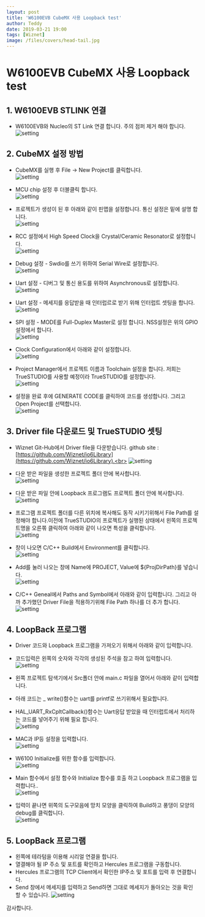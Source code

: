 ```yaml
---
layout: post
title: 'W6100EVB CubeMX 사용 Loopback test'
author: Teddy
date: 2019-03-21 19:00
tags: [Wiznet]
image: /files/covers/head-tail.jpg
---
```

<a id="forkme" href="https://github.com/Wiznet/W6100-EVB-Hal-TrueSTUDIO"></a>

# W6100EVB CubeMX 사용 Loopback test

## 1. W6100EVB STLINK 연결

 * W6100EVB와 Nucleo의 ST Link 연결 합니다. 주의 점퍼 제거 해야 합니다.<br>
 ![setting](/files/posts/2019-03-21-2/2019-03-21-2-00-3.jpg)

## 2. CubeMX 설정 방법
 * CubeMX를 실행 후  File -> New Project를 클릭합니다.<br>
 ![setting](/files/posts/2019-03-21-2/2019-03-21-2-00-1.png)

 * MCU chip 설정 후 더블클릭 합니다.<br>
 ![setting](/files/posts/2019-03-21-2/2019-03-21-2-00-2.png)

 * 프로젝트가 생성이 된 후 아래와 같이 핀맵을 설정합니다. 통신 설정은 밑에 설명 합니다.<br>
 ![setting](/files/posts/2019-03-21-2/2019-03-21-2-01.png)

 * RCC 설정에서 High Speed Clock을 Crystal/Ceramic Resonator로 설정합니다.<br>
 ![setting](/files/posts/2019-03-21-2/2019-03-21-2-02.png)

 * Debug 설정 - Swdio를 쓰기 위하여 Serial Wire로 설정합니다.<br>
 ![setting](/files/posts/2019-03-21-2/2019-03-21-2-03.png)

 * Uart 설정 - 디버그 및 통신 용도를 위하여 Asynchronous로 설정합니다.<br>
 ![setting](/files/posts/2019-03-21-2/2019-03-21-2-04.png)

 * Uart 설정 - 메세지를 응답받을 때 인터럽르로 받기 위해 인터럽트 셋팅을 합니다.<br>
 ![setting](/files/posts/2019-03-21-2/2019-03-21-2-05.png)

 * SPI 설정 - MODE를 Full-Duplex Master로 설정 합니다. NSS설정은 위의 GPIO 설정에서 합니다.<br>
 ![setting](/files/posts/2019-03-21-2/2019-03-21-2-06.png)

 * Clock Configuration에서 아래와 같이 설정합니다.<br>
 ![setting](/files/posts/2019-03-21-2/2019-03-21-2-07.png)

 * Project Manager에서 프로젝트 이름과 Toolchain 설정을 합니다. 저희는 TrueSTUDIO를 사용할 예정이라 TrueSTUDIO를 설정합니다.<br>
 ![setting](/files/posts/2019-03-21-2/2019-03-21-2-08.png)

 * 설정을 완료 후에 GENERATE CODE를 클릭하여 코드를 생성합니다. 그리고 Open Project를 선택합니다.<br>
 ![setting](/files/posts/2019-03-21-2/2019-03-21-2-09.png)

## 3. Driver file 다운로드 및 TrueSTUDIO 셋팅

 * Wiznet Git-Hub에서 Driver file을 다운받습니다. github site : [https://github.com/Wiznet/io6Library](https://github.com/Wiznet/io6Library).<br>
 ![setting](/files/posts/2019-03-21-2/2019-03-21-2-10.png)

 * 다운 받은 파일을 생성한 프로젝트 폴더 안에 복사합니다.<br>
 ![setting](/files/posts/2019-03-21-2/2019-03-21-2-11.png)

 * 다운 받은 파일 안에 Loopback 프로그램도 프로젝트 폴더 안에 복사합니다.<br>
 ![setting](/files/posts/2019-03-21-2/2019-03-21-2-12.png)

 * 프로그램 프로젝트 폴더를 다른 위치에 복사해도 동작 시키기위해서 File Path를 설정해야 합니다.이전에 TrueSTUDIO의 프로젝트가 실행된 상태에서 왼쪽의 프로젝트명을 오른쪾 클릭하여 아래와 같이 나오면 특성을 클릭합니다.<br>
 ![setting](/files/posts/2019-03-21-2/2019-03-21-2-13-1.png)

 * 창이 나오면 C/C++ Build에서 Environment를 클릭합니다.<br>
 ![setting](/files/posts/2019-03-21-2/2019-03-21-2-13-2.png)

 * Add를 눌러 나오는 창에 Name에 PROJECT, Value에 ${ProjDirPath}를 넣습니다.<br>
 ![setting](/files/posts/2019-03-21-2/2019-03-21-2-13.png)

 * C/C++ Geneal에서 Paths and Symbol에서 아래와 같이 입력합니다. 그리고 아까 추가했던 Driver File을 적용하기위해 File Path 하나를 더 추가 합니다.<br>
 ![setting](/files/posts/2019-03-21-2/2019-03-21-2-14.png)

## 4. LoopBack 프로그램

 * Driver 코드와 Loopback 프로그램을 가져오기 위해서 아래와 같이 입력합니다.
 * 코드입력은 왼쪽의 숫자와 각각의 생성된 주석을 참고 하여 입력합니다.<br>
 ![setting](/files/posts/2019-03-21-2/2019-03-21-2-16.png)

 * 왼쪽 프로젝트 탐색기에서 Src폴더 안에 main.c 파일을 열어서 아래와 같이 입력합니다.
 * 아래 코드는 _ write()함수는 uart를 printf로 쓰기위해서 필요합니다.<br>
 * HAL_UART_RxCpltCallback()함수는 Uart응답 받았을 때 인터럽트에서 처리하는 코드를 넣어주기 위해 필요 합니다.<br>
 ![setting](/files/posts/2019-03-21-2/2019-03-21-2-15.png)


 * MAC과 IP등 설정을 입력합니다.<br>
 ![setting](/files/posts/2019-03-21-2/2019-03-21-2-18.png)

 * W6100 Initialize를 위한 함수를 입력합니다.<br>
 ![setting](/files/posts/2019-03-21-2/2019-03-21-2-19.png)

 * Main 함수에서 설정 함수와 Initialize 함수를 호출 하고 Loopback 프로그램을 입력합니다..<br>
 ![setting](/files/posts/2019-03-21-2/2019-03-21-2-20.png)

 * 입력이 끝나면 위쪽의 도구모음에 망치 모양을 클릭하여  Build하고 풍댕이 모양의 debug를 클릭합니다.<br>
 ![setting](/files/posts/2019-03-21-2/2019-03-21-2-22.png)

## 5. LoopBack 프로그램

 * 왼쪽에 테라텀을 이용해 시리얼 연결을 합니다.
 * 열결해야 될 IP 주소 및 포트를 확인하고 Hercules 프로그램을 구동합니다.
 * Hercules 프로그램의 TCP Client에서 확인한 IP주소 및 포트를 입력 후 연결합니다.<br>
 * Send 창에서 메세지를 입력하고 Send하면 그대로 메세지가 돌아오는 것을 확인 할 수 있습니다.
 ![setting](/files/posts/2019-03-21-2/2019-03-21-2-25.png)

감사합니다.
